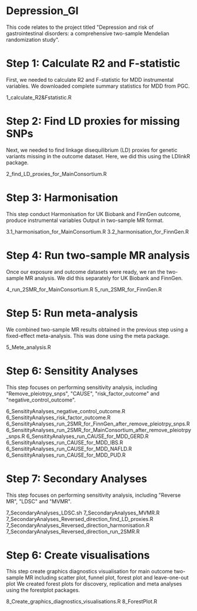 # Depression_GI
This code relates to the project titled "Depression and risk of gastrointestinal disorders: a comprehensive two-sample Mendelian randomization study".


# Step 1: Calculate R2 and F-statistic
First, we needed to calculate R2 and F-statistic for MDD instrumental variables. We downloaded complete summary statistics for MDD from PGC.

1_calculate_R2&Fstatistic.R

# Step 2: Find LD proxies for missing SNPs
Next, we needed to find linkage disequilibrium (LD) proxies for genetic variants missing in the outcome dataset. Here, we did this using the LDlinkR package.

2_find_LD_proxies_for_MainConsortium.R

# Step 3: Harmonisation
This step conduct Harmonisation for UK Biobank and FinnGen outcome, produce instrumental variables Output in two-sample MR format.

3.1_harmonisation_for_MainConsortium.R
3.2_harmonisation_for_FinnGen.R

# Step 4: Run two-sample MR analysis
Once our exposure and outcome datasets were ready, we ran the two-sample MR analysis. We did this separately for UK Biobank and FinnGen. 

4_run_2SMR_for_MainConsortium.R
5_run_2SMR_for_FinnGen.R

# Step 5: Run meta-analysis
We combined two-sample MR results obtained in the previous step using a fixed-effect meta-analysis. This was done using the meta package.

5_Mete_analysis.R

# Step 6: Sensitity Analyses
This step focuses on performing sensitivity analysis, including "Remove_pleiotrpy_snps", "CAUSE", "risk_factor_outcome" and "negative_control_outcome".

6_SensitityAnalyses_negative_control_outcome.R
6_SensitityAnalyses_risk_factor_outcome.R
6_SensitityAnalyses_run_2SMR_for_FinnGen_after_remove_pleiotrpy_snps.R
6_SensitityAnalyses_run_2SMR_for_MainConsortium_after_remove_pleiotrpy_snps.R
6_SensitityAnalyses_run_CAUSE_for_MDD_GERD.R
6_SensitityAnalyses_run_CAUSE_for_MDD_IBS.R
6_SensitityAnalyses_run_CAUSE_for_MDD_NAFLD.R
6_SensitityAnalyses_run_CAUSE_for_MDD_PUD.R

# Step 7: Secondary Analyses
This step focuses on performing sensitivity analysis, including "Reverse MR", "LDSC" and "MVMR".

7_SecondaryAnalyses_LDSC.sh
7_SecondaryAnalyses_MVMR.R
7_SecondaryAnalyses_Reversed_direction_find_LD_proxies.R
7_SecondaryAnalyses_Reversed_direction_harmonisation.R
7_SecondaryAnalyses_Reversed_direction_run_2SMR.R

# Step 6: Create visualisations
This step  create graphics diagnostics visualisation for main outcome two-sample MR including scatter plot, funnel plot, forest plot and leave-one-out plot
We created forest plots for discovery, replication and meta analyses using the forestplot packages.

8_Create_graphics_diagnostics_visualisations.R
8_ForestPlot.R

